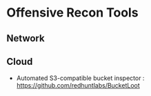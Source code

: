 # Offensive Recon Tools 

## Network 

## Cloud 
* Automated S3-compatible bucket inspector : https://github.com/redhuntlabs/BucketLoot
